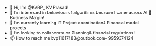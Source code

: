 - 👋 Hi, I’m @KVRP_ KV Prasad! 
- 👀 I’m interested in behaviour of algorithms because I came across AI 🐝 Business Margin! 
- 🌱 I’m currently learning IT Project coordination& Financial model projects 
- 💞️ I’m looking to collaborate on Planning& financial regulations!  
- 📫 How to reach me kvp11617483@outlook.com- 9959374124

<!---
KVRP/KVRP is a ✨ special ✨ repository because its `README.md` (this file) appears on your GitHub profile.
You can click the Preview link to take a look at your changes.
--->
